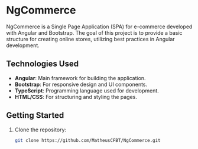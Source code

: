 # NgCommerce

NgCommerce is a Single Page Application (SPA) for e-commerce developed with Angular and Bootstrap. The goal of this project is to provide a basic structure for creating online stores, utilizing best practices in Angular development.

## Technologies Used

- **Angular**: Main framework for building the application.
- **Bootstrap**: For responsive design and UI components.
- **TypeScript**: Programming language used for development.
- **HTML/CSS**: For structuring and styling the pages.

## Getting Started

1. Clone the repository:
   ```bash
   git clone https://github.com/MatheusCFBT/NgCommerce.git

